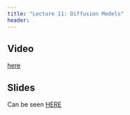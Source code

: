 ```yaml
---
title: "Lecture 11: Diffusion Models"
header:
---
```



## Video
[here](https://panoptotech.cloud.panopto.eu/Panopto/Pages/Viewer.aspx?id=9729c7d8-0e2d-4b76-8304-b1cd00abcc9f)

## Slides

Can be seen [HERE](https://www.dropbox.com/scl/fi/j3bgz7jdemhsg1kges06s/lec12_diffusion.pptx?rlkey=rdm4k73ciw2rqng25gdxpvjx8&st=gcbpr1nk&dl=0)

